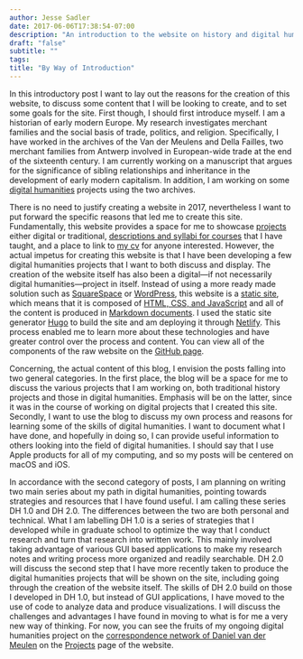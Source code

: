 ```yaml
---
author: Jesse Sadler
date: 2017-06-06T17:38:54-07:00
description: "An introduction to the website on history and digital humanities"
draft: "false"
subtitle: ""
tags:
title: "By Way of Introduction"
---
```


In this introductory post I want to lay out the reasons for the creation of this website, to discuss some content that I will be looking to create, and to set some goals for the site. First though, I should first introduce myself. I am a historian of early modern Europe. My research investigates merchant families and the social basis of trade, politics, and religion. Specifically, I have worked in the archives of the Van der Meulens and Della Failles, two merchant families from Antwerp involved in European-wide trade at the end of the sixteenth century. I am currently working on a manuscript that argues for the significance of sibling relationships and inheritance in the development of early modern capitalism. In addition, I am working on some [digital humanities](http://www.cdh.ucla.edu) projects using the two archives.

There is no need to justify creating a website in 2017, nevertheless I want to put forward the specific reasons that led me to create this site. Fundamentally, this website provides a space for me to showcase [projects](https://jessesadler.netlify.com/project/) either digital or traditional, [descriptions and syllabi for courses](https://jessesadler.netlify.com/course/) that I have taught, and a place to link to [my cv](https://jessesadler.netlify.com/page/cv/) for anyone interested. However, the actual impetus for creating this website is that I have been developing a few digital humanities projects that I want to both discuss and display. The creation of the website itself has also been a digital—if not necessarily digital humanities—project in itself. Instead of using a more ready made solution such as [SquareSpace](https://www.squarespace.com) or [WordPress](https://wordpress.com), this website is a [static site](https://davidwalsh.name/introduction-static-site-generators), which means that it is composed of [HTML, CSS, and JavaScript](http://jamstack.org) and all of the content is produced in [Markdown documents](https://daringfireball.net/projects/markdown/). I used the static site generator [Hugo](http://gohugo.io) to build the site and am deploying it through [Netlify](http://netlify.com). This process enabled me to learn more about these technologies and have greater control over the process and content. You can view all of the components of the raw website on the [GitHub page](https://github.com/jessesadler/jessesadler/).

Concerning, the actual content of this blog, I envision the posts falling into two general categories. In the first place, the blog will be a space for me to discuss the various projects that I am working on, both traditional history projects and those in digital humanities. Emphasis will be on the latter, since it was in the course of working on digital projects that I created this site. Secondly, I want to use the blog to discuss my own process and reasons for learning some of the skills of digital humanities. I want to document what I have done, and hopefully in doing so, I can provide useful information to others looking into the field of digital humanities. I should say that I use Apple products for all of my computing, and so my posts will be centered on macOS and iOS.

In accordance with the second category of posts, I am planning on writing two main series about my path in digital humanities, pointing towards strategies and resources that I have found useful. I am calling these series DH 1.0 and DH 2.0. The differences between the two are both personal and technical. What I am labelling DH 1.0 is a series of strategies that I developed while in graduate school to optimize the way that I conduct research and turn that research into written work. This mainly involved taking advantage of various GUI based applications to make my research notes and writing process more organized and readily searchable. DH 2.0 will discuss the second step that I have more recently taken to produce the digital humanities projects that will be shown on the site, including going through the creation of the website itself. The skills of DH 2.0 build on those I developed in DH 1.0, but instead of GUI applications, I have moved to the use of code to analyze data and produce visualizations. I will discuss the challenges and advantages I have found in moving to what is for me a very new way of thinking. For now, you can see the fruits of my ongoing digital humanities project on the [correspondence network of Daniel van der Meulen](https://jessesadler.netlify.com/project/dvdm-correspondence/) on the [Projects](https://jessesadler.netlify.com/project/) page of the website.

<!--more-->